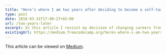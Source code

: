 ```yaml
---
title: "Here’s where I am two years after deciding to become a self-taught developer"
type: post
date: 2018-03-31T17:00:27+02:00
url: /two-years-later
excerpt: In this article I revisit my decision of changing careers from structural to software engineering. 
existingUrl: https://medium.freecodecamp.org/heres-where-i-am-two-years-after-deciding-to-become-a-self-taught-developer-5e8836fe2906
---
```

This article can be viewed on [Medium](https://medium.freecodecamp.org/heres-where-i-am-two-years-after-deciding-to-become-a-self-taught-developer-5e8836fe2906).


